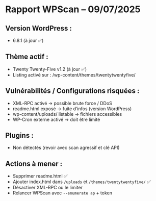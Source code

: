 # Rapport WPScan – 09/07/2025

## Version WordPress :
- 6.8.1 (à jour ✅)

## Thème actif :
- Twenty Twenty-Five v1.2 (à jour ✅)
- Listing activé sur : /wp-content/themes/twentytwentyfive/

## Vulnérabilités / Configurations risquées :
- XML-RPC activé → possible brute force / DDoS
- readme.html exposé → fuite d’infos (version WordPress)
- wp-content/uploads/ listable → fichiers accessibles
- WP-Cron externe activé → doit être limité

## Plugins :
- Non détectés (revoir avec scan agressif et clé API)

## Actions à mener :
- Supprimer readme.html ✅
- Ajouter index.html dans `/uploads` et `/themes/twentytwentyfive/` ✅
- Désactiver XML-RPC ou le limiter
- Relancer WPScan avec `--enumerate ap` + token

